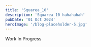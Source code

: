 ```yaml
---
title: 'Squarea_10'
description: 'Squarea 10 hahahahah'
pubDate: '01 Oct 2024'
heroImage: '/blog-placeholder-5.jpg'
---
```


Work In Progress